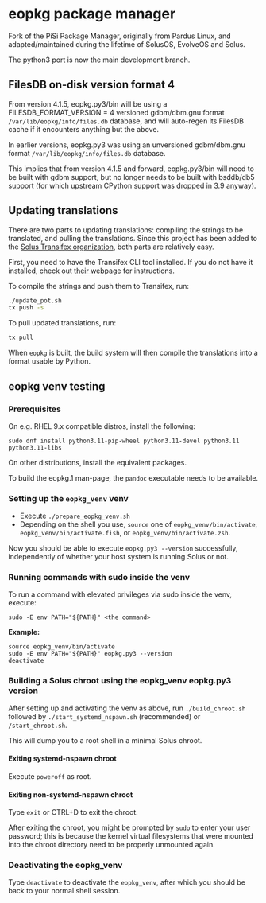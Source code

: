 # eopkg package manager

Fork of the PiSi Package Manager, originally from Pardus Linux, and adapted/maintained during the lifetime of SolusOS, EvolveOS and Solus.

The python3 port is now the main development branch.

## FilesDB on-disk version format 4

From version 4.1.5, eopkg.py3/bin will be using a FILESDB_FORMAT_VERSION = 4 versioned gdbm/dbm.gnu format
`/var/lib/eopkg/info/files.db` database, and will auto-regen its FilesDB cache if it encounters
anything but the above.

In earlier versions, eopkg.py3 was using an unversioned gdbm/dbm.gnu format `/var/lib/eopkg/info/files.db` database.

This implies that from version 4.1.5 and forward, eopkg.py3/bin will need to be built with gdbm support, but no
longer needs to be built with bsddb/db5 support (for which upstream CPython support was dropped in 3.9 anyway).

## Updating translations

There are two parts to updating translations: compiling the strings to be translated, and pulling the translations. Since this project has been added to the [Solus Transifex organization](https://explore.transifex.com/solus/), both parts are relatively easy.

First, you need to have the Transifex CLI tool installed. If you do not have it installed, check out [their webpage](https://developers.transifex.com/docs/cli#installation) for instructions.

To compile the strings and push them to Transifex, run:

```bash
./update_pot.sh
tx push -s
```

To pull updated translations, run:

```bash
tx pull
```

When `eopkg` is built, the build system will then compile the translations into a format usable by Python.

## eopkg venv testing

### Prerequisites

On e.g. RHEL 9.x compatible distros, install the following:

`sudo dnf install python3.11-pip-wheel python3.11-devel python3.11 python3.11-libs`

On other distributions, install the equivalent packages.

To build the eopkg.1 man-page, the `pandoc` executable needs to be available.

### Setting up the `eopkg_venv` venv

- Execute `./prepare_eopkg_venv.sh`
- Depending on the shell you use, `source` one of `eopkg_venv/bin/activate`, `eopkg_venv/bin/activate.fish`, or `eopkg_venv/bin/activate.zsh`.

Now you should be able to execute `eopkg.py3 --version` successfully, independently of whether your host system is running Solus or not.

### Running commands with sudo inside the venv

To run a command with elevated privileges via sudo inside the venv, execute:

    sudo -E env PATH="${PATH}" <the command>

**Example:**

    source eopkg_venv/bin/activate
    sudo -E env PATH="${PATH}" eopkg.py3 --version
    deactivate

### Building a Solus chroot using the eopkg_venv eopkg.py3 version

After setting up and activating the venv as above, run `./build_chroot.sh` followed by `./start_systemd_nspawn.sh` (recommended) or `/start_chroot.sh`.

This will dump you to a root shell in a minimal Solus chroot.

#### Exiting systemd-nspawn chroot

Execute `poweroff` as root.

#### Exiting non-systemd-nspawn chroot

Type `exit` or CTRL+D to exit the chroot.

After exiting the chroot, you might be prompted by `sudo` to enter your user password; this is because the kernel virtual
filesystems that were mounted into the chroot directory need to be properly unmounted again.

### Deactivating the eopkg_venv

Type `deactivate` to deactivate the `eopkg_venv`, after which you should be back to your normal shell session.
